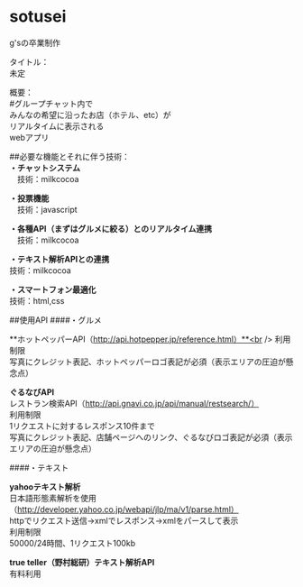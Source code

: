 # sotusei
g'sの卒業制作


タイトル：<br />
未定<br />

概要：<br />
#グループチャット内で<br />みんなの希望に沿ったお店（ホテル、etc）が<br />リアルタイムに表示される<br />webアプリ


##必要な機能とそれに伴う技術：<br />
**・チャットシステム**<br />
　技術：milkcocoa

**・投票機能**<br />
　技術：javascript

**・各種API（まずはグルメに絞る）とのリアルタイム連携**<br />
　技術：milkcocoa

**・テキスト解析APIとの連携**<br />
 技術：milkcocoa

**・スマートフォン最適化**<br />
 技術：html,css




##使用API
####・グルメ<br />

**ホットペッパーAPI（http://api.hotpepper.jp/reference.html）**<br />
利用制限<br />
写真にクレジット表記、ホットペッパーロゴ表記が必須（表示エリアの圧迫が懸念点）

**ぐるなびAPI**<br />
レストラン検索API（http://api.gnavi.co.jp/api/manual/restsearch/）<br />
利用制限<br />
1リクエストに対するレスポンス10件まで<br />
写真にクレジット表記、店舗ページへのリンク、ぐるなびロゴ表記が必須（表示エリアの圧迫が懸念点）<br />



####・テキスト<br />

**yahooテキスト解析**<br />
日本語形態素解析を使用（http://developer.yahoo.co.jp/webapi/jlp/ma/v1/parse.html）<br />
httpでリクエスト送信→xmlでレスポンス→xmlをパースして表示<br />
利用制限<br />
50000/24時間、1リクエスト100kb

**true teller（野村総研）テキスト解析API**<br />
有料利用


